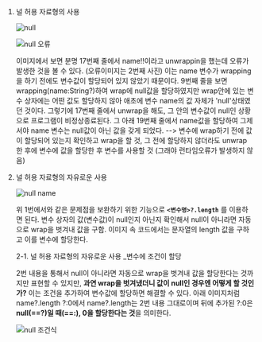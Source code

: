 

1. 널 허용 자료형의 사용 
   
   
   ![null](https://user-images.githubusercontent.com/65717358/124855396-d8097200-dfe3-11eb-8f93-0782cdbb0f62.PNG)
   
   ![null 오류](https://user-images.githubusercontent.com/65717358/124855630-30d90a80-dfe4-11eb-8283-b49295c64562.png)
   
   이미지에서 보면 분명 17번째 줄에서 name!!이라고 unwrappin을 했는데 오류가 발생한 것을 볼 수 있다. (오류이미지는 2번째 사진) 
   이는 name 변수가 wrapping을 하기 전에도 변수값이 할당되어 있지 않았기 때문이다. 9번째 줄을 보면 wrapping(name:String?)하여 wrap에 null값을 할당하였지만 wrap안에 있는 변수 상자에는 어떤 값도 할당하지 않아 애초에 변수 name의 값 자체가 'null'상태였던 것이다. 
   그렇기에 17번째 줄에서 unwrap을 해도, 그 안의 변수값이 null인 상황으로 프로그램이 비정상종료된다. 그 아래 19번째 줄에서 name값을 할당하여 그제서야 name 변수는 null값이 아닌 값을 갖게 되었다. 
   --> 변수에 wrap하기 전에 값이 할당되어 있는지 확인하고 wrap을 할 것, 그 전에 할당하지 않더라도 unwrap 한 후에 변수에 값을 할당한 후 변수를 사용할 것 (그래야 런타임오류가 발생하지 않음) 
   
2. 널 허용 자료형의 자유로운 사용 
   
   ![null name](https://user-images.githubusercontent.com/65717358/124862692-cd090e80-dff0-11eb-85de-6fad7c743ea3.PNG)
   
   위 1번에서와 같은 문제점을 보완하기 위한 기능으로 **`<변수명>?.length`** 를 이용하면 된다. 
   변수 상자의 값(변수값)이 null인지 아닌지 확인해서 null이 아니라면 자동으로 wrap을 벗겨내 값을 구함. 이미지 속 코드에서는 문자열의 length 값을 구하고 이를 변수에 할당한다.  
   
   2-1. 널 허용 자료형의 자유로운 사용 _변수에 조건이 할당
   
   
   2번 내용을 통해서 null이 아니라면 자동으로 wrap을 벗겨내 값을 할당한다는 것까지만 표현할 수 있지만, **과연 wrap을 벗겨냈더니 값이 null인 경우엔 어떻게 할 것인가?** 
   이는 조건을 추가하여 변수값에 할당하면 해결할 수 있다. 아래 이미지처럼 name?.length ?:0에서 name?.length는 2번 내용 그대로이며 뒤에 추가된 
   ?:0은 
   **null(==?)일 때(==:), 0을 할당한다는 것**을 의미한다.
   
   ![null 조건식](https://user-images.githubusercontent.com/65717358/124863787-b5328a00-dff2-11eb-8469-cb05ab4eb6ee.PNG) 
